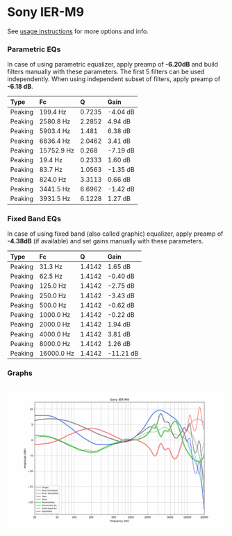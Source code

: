 # Sony IER-M9
See [usage instructions](https://github.com/jaakkopasanen/AutoEq#usage) for more options and info.

### Parametric EQs
In case of using parametric equalizer, apply preamp of **-6.20dB** and build filters manually
with these parameters. The first 5 filters can be used independently.
When using independent subset of filters, apply preamp of **-6.18 dB**.

| Type    | Fc         |      Q | Gain     |
|:--------|:-----------|:-------|:---------|
| Peaking | 199.4 Hz   | 0.7235 | -4.04 dB |
| Peaking | 2580.8 Hz  | 2.2852 | 4.94 dB  |
| Peaking | 5903.4 Hz  | 1.481  | 6.38 dB  |
| Peaking | 6836.4 Hz  | 2.0462 | 3.41 dB  |
| Peaking | 15752.9 Hz | 0.268  | -7.19 dB |
| Peaking | 19.4 Hz    | 0.2333 | 1.60 dB  |
| Peaking | 83.7 Hz    | 1.0563 | -1.35 dB |
| Peaking | 824.0 Hz   | 3.3113 | 0.66 dB  |
| Peaking | 3441.5 Hz  | 6.6962 | -1.42 dB |
| Peaking | 3931.5 Hz  | 6.1228 | 1.27 dB  |

### Fixed Band EQs
In case of using fixed band (also called graphic) equalizer, apply preamp of **-4.38dB**
(if available) and set gains manually with these parameters.

| Type    | Fc         |      Q | Gain      |
|:--------|:-----------|:-------|:----------|
| Peaking | 31.3 Hz    | 1.4142 | 1.65 dB   |
| Peaking | 62.5 Hz    | 1.4142 | -0.40 dB  |
| Peaking | 125.0 Hz   | 1.4142 | -2.75 dB  |
| Peaking | 250.0 Hz   | 1.4142 | -3.43 dB  |
| Peaking | 500.0 Hz   | 1.4142 | -0.62 dB  |
| Peaking | 1000.0 Hz  | 1.4142 | -0.22 dB  |
| Peaking | 2000.0 Hz  | 1.4142 | 1.94 dB   |
| Peaking | 4000.0 Hz  | 1.4142 | 3.81 dB   |
| Peaking | 8000.0 Hz  | 1.4142 | 1.26 dB   |
| Peaking | 16000.0 Hz | 1.4142 | -11.21 dB |

### Graphs
![](./Sony%20IER-M9.png)